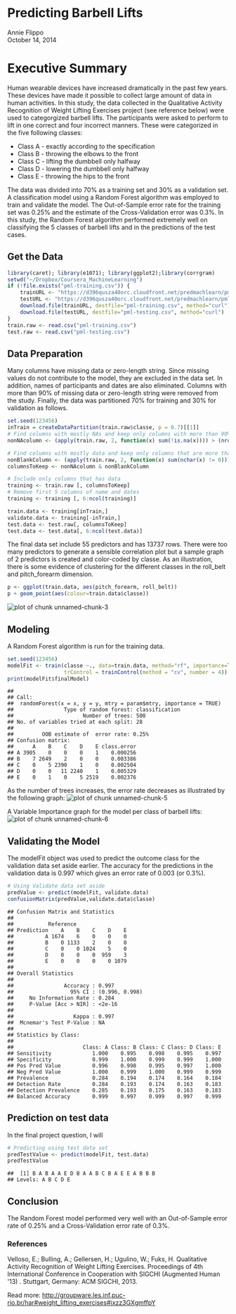 # Predicting Barbell Lifts
Annie Flippo  
October 14, 2014  

# Executive Summary
Human wearable devices have increased dramatically in the past few years.  These devices have made it possible to collect large amount of data in human activities.  In this study, the data collected in the Qualitative Activity Recognition of Weight Lifting Exercises project (see reference below) were used to categorgized barbell lifts.  The participants were asked to perform to lift in one correct and four incorrect manners.  These were categorized in the five following classes:

* Class A - exactly according to the specification
* Class B - throwing the elbows to the front 
* Class C - lifting the dumbbell only halfway  
* Class D - lowering the dumbbell only halfway 
* Class E - throwing the hips to the front 

The data was divided into 70% as a training set and 30% as a validation set.  A classification model using a Random Forest algorithm was employed to train and validate the model.  The Out-of-Sample error rate for the training set was 0.25% and the estimate of the Cross-Validation error was 0.3%.  In this study, the Random Forest algorithm performed extremely well on classifying the 5 classes of barbell lifts and in the predictions of the test cases. 

## Get the Data

```r
library(caret); library(e1071); library(ggplot2);library(corrgram)
setwd("~/Dropbox/Coursera_MachineLearning")
if (!file.exists("pml-training.csv")) {
    trainURL <- "https://d396qusza40orc.cloudfront.net/predmachlearn/pml-training.csv"
    testURL <- "https://d396qusza40orc.cloudfront.net/predmachlearn/pml-testing.csv"
    download.file(trainURL, destfile="pml-training.csv", method="curl")
    download.file(testURL, destfile="pml-testing.csv", method="curl")
}
train.raw <- read.csv("pml-training.csv")
test.raw <- read.csv("pml-testing.csv")
```

## Data Preparation
Many columns have missing data or zero-length string.  Since missing values do not contribute to the model, they are excluded in the data set.  In addition, names of participants and dates are also eliminated.  Columns with more than 90% of missing data or zero-length string were removed from the study.  Finally, the data was partitioned 70% for training and 30% for validation as follows.


```r
set.seed(123456)
inTrain = createDataPartition(train.raw$classe, p = 0.7)[[1]]
# Find columns with mostly NAs and keep only columns with more than 90% of data
nonNAcolumn <- (apply(train.raw, 2, function(x) sum(!is.na(x)))) > (nrow(train.raw) * 0.9)

# Find columns with mostly data and keep only columns that are more than 90% non-blanks
nonBlankColumn <- (apply(train.raw, 2, function(x) sum(nchar(x) != 0))) > (nrow(train.raw) * 0.9)
columnsToKeep <- nonNAcolumn & nonBlankColumn

# Include only columns that has data
training <- train.raw [, columnsToKeep]
# Remove first 5 columns of name and dates
training <- training [, 6:ncol(training)]

train.data <- training[inTrain,]
validate.data <- training[-inTrain,]
test.data <- test.raw[, columnsToKeep]
test.data <- test.data[, 6:ncol(test.data)]
```

The final data set include 55 predictors and has 13737 rows.  There were too many predictors to generate a sensible correlation plot but a sample graph of 2 predictors is created and color-coded by classe.  As an illustration, there is some evidence of clustering for the different classes in the roll\_belt and pitch\_forearm dimension.

```r
p <- ggplot(train.data, aes(pitch_forearm, roll_belt))
p + geom_point(aes(colour=train.data$classe))
```

![plot of chunk unnamed-chunk-3](./Predict_Barbell_Lifts_Project_mac_files/figure-html/unnamed-chunk-3.png) 

## Modeling
A Random Forest algorithm is run for the training data.

```r
set.seed(123456)
modelFit <- train(classe ~., data=train.data, method="rf", importance=TRUE,
                  trControl = trainControl(method = "cv", number = 4))
print(modelFit$finalModel)
```

```
## 
## Call:
##  randomForest(x = x, y = y, mtry = param$mtry, importance = TRUE) 
##                Type of random forest: classification
##                      Number of trees: 500
## No. of variables tried at each split: 28
## 
##         OOB estimate of  error rate: 0.25%
## Confusion matrix:
##      A    B    C    D    E class.error
## A 3905    0    0    0    1    0.000256
## B    7 2649    2    0    0    0.003386
## C    0    5 2390    1    0    0.002504
## D    0    0   11 2240    1    0.005329
## E    0    1    0    5 2519    0.002376
```

As the number of trees increases, the error rate decreases as illustrated by the following graph:
![plot of chunk unnamed-chunk-5](./Predict_Barbell_Lifts_Project_mac_files/figure-html/unnamed-chunk-5.png) 

A Variable Importance graph for the model per class of barbell lifts:
![plot of chunk unnamed-chunk-6](./Predict_Barbell_Lifts_Project_mac_files/figure-html/unnamed-chunk-6.png) 

## Validating the Model
The modelFit object was used to predict the outcome class for the validation data set aside earlier.  The accuracy for the predictions in the validation data is 0.997 which gives an error rate of 0.003 (or 0.3%).

```r
# Using Validate data set aside
predValue <- predict(modelFit, validate.data)
confusionMatrix(predValue,validate.data$classe)
```

```
## Confusion Matrix and Statistics
## 
##           Reference
## Prediction    A    B    C    D    E
##          A 1674    6    0    0    0
##          B    0 1133    2    0    0
##          C    0    0 1024    5    0
##          D    0    0    0  959    3
##          E    0    0    0    0 1079
## 
## Overall Statistics
##                                         
##                Accuracy : 0.997         
##                  95% CI : (0.996, 0.998)
##     No Information Rate : 0.284         
##     P-Value [Acc > NIR] : <2e-16        
##                                         
##                   Kappa : 0.997         
##  Mcnemar's Test P-Value : NA            
## 
## Statistics by Class:
## 
##                      Class: A Class: B Class: C Class: D Class: E
## Sensitivity             1.000    0.995    0.998    0.995    0.997
## Specificity             0.999    1.000    0.999    0.999    1.000
## Pos Pred Value          0.996    0.998    0.995    0.997    1.000
## Neg Pred Value          1.000    0.999    1.000    0.999    0.999
## Prevalence              0.284    0.194    0.174    0.164    0.184
## Detection Rate          0.284    0.193    0.174    0.163    0.183
## Detection Prevalence    0.285    0.193    0.175    0.163    0.183
## Balanced Accuracy       0.999    0.997    0.999    0.997    0.999
```

## Prediction on test data
In the final project question, I will 

```r
# Predicting using test data set 
predTestValue <- predict(modelFit, test.data)
predTestValue
```

```
##  [1] B A B A A E D B A A B C B A E E A B B B
## Levels: A B C D E
```

## Conclusion
The Random Forest model performed very well with an Out-of-Sample error rate of 0.25% and a Cross-Validation error rate of 0.3%.   

### References
Velloso, E.; Bulling, A.; Gellersen, H.; Ugulino, W.; Fuks, H. Qualitative Activity Recognition of Weight Lifting Exercises. Proceedings of 4th International Conference in Cooperation with SIGCHI (Augmented Human '13) . Stuttgart, Germany: ACM SIGCHI, 2013.

Read more: http://groupware.les.inf.puc-rio.br/har#weight_lifting_exercises#ixzz3GXgmffpY
